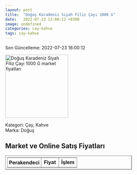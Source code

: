 ```yaml
---
layout: post
title:  "Doğuş Karadeniz Siyah Filiz Çayı 1000 G"
date:   2022-07-23 13:00:12 +0300
image: undefined
categories: cay-kahve
tags: cay-kahve
---
```


Son Güncelleme: 2022-07-23 16:00:12

<img src="undefined" width="200" alt="Doğuş Karadeniz Siyah Filiz Çayı 1000 G market fiyatları" />

Kategori: Çay, Kahve
<br />
Marka: Doğuş

<h2>Market ve Online Satış Fiyatları</h2>

<table border="1" style="padding: 5px;width:80%;">
  <tr>
    <td style="padding: 5px;"><strong>Perakendeci</strong></td>
    <td><strong>Fiyat</strong></td>
    <td><strong>İşlem</strong></td>
  </tr>
  
</table>
